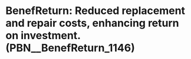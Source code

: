 # BenefReturn: __Reduced replacement and repair costs, enhancing return on investment.__ (PBN__BenefReturn_1146)


